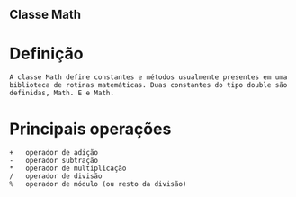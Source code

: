 ## Classe Math

# Definição 

``` 
A classe Math define constantes e métodos usualmente presentes em uma biblioteca de rotinas matemáticas. Duas constantes do tipo double são definidas, Math. E e Math.

```

# Principais operações

``` 
+	operador de adição
-	operador subtração
*	operador de multiplicação
/	operador de divisão
%	operador de módulo (ou resto da divisão)

```
